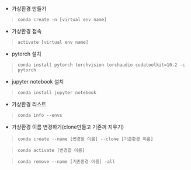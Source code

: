 - 가상환경 만들기
> ```conda create -n [virtual env name]```
- 가상환경 접속
> ```activate [virtual env name]```
- pytorch 설치
> ```conda install pytorch torchvision torchaudio cudatoolkit=10.2 -c pytorch```
- jupyter notebook 설치
> ```conda install jupyter notebook```
- 가상환경 리스트
> ```conda info --envs```
- 가상환경 이름 변경하기(clone만들고 기존꺼 지우기)
> ```conda create --name [변경할 이름] --clone [기존환경 이름]```

> ```conda activate [변경할 이름]```

> ```conda remove --name [기존환경 이름] -all```